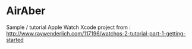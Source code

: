 # AirAber

Sample / tutorial Apple Watch Xcode project from :
http://www.raywenderlich.com/117196/watchos-2-tutorial-part-1-getting-started